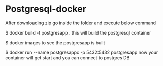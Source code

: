 # Postgresql-docker

After downloading zip go inside the folder and execute below command

$ docker build -t postgresapp .
  this will build the postgresql container 
  
$ docker images
  to see the postgresapp is built

$ docker run --name postgresappc -p 5432:5432 postgresapp
  now your container will get start and you can connect to postgres DB
  


